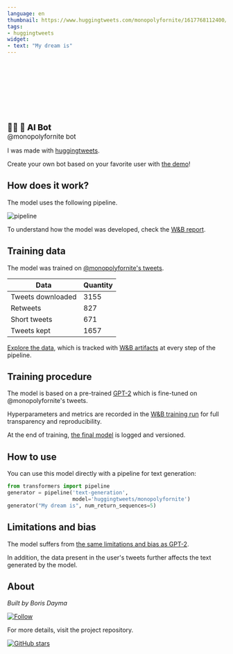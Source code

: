 ```yaml
---
language: en
thumbnail: https://www.huggingtweets.com/monopolyfornite/1617768112400/predictions.png
tags:
- huggingtweets
widget:
- text: "My dream is"
---
```


<div>
<div style="width: 132px; height:132px; border-radius: 50%; background-size: cover; background-image: url('https://pbs.twimg.com/profile_images/1345904136571809793/L7vONi6h_400x400.jpg')">
</div>
<div style="margin-top: 8px; font-size: 19px; font-weight: 800">🍷🍤 🤖 AI Bot </div>
<div style="font-size: 15px">@monopolyfornite bot</div>
</div>

I was made with [huggingtweets](https://github.com/borisdayma/huggingtweets).

Create your own bot based on your favorite user with [the demo](https://colab.research.google.com/github/borisdayma/huggingtweets/blob/master/huggingtweets-demo.ipynb)!

## How does it work?

The model uses the following pipeline.

![pipeline](https://github.com/borisdayma/huggingtweets/blob/master/img/pipeline.png?raw=true)

To understand how the model was developed, check the [W&B report](https://wandb.ai/wandb/huggingtweets/reports/HuggingTweets-Train-a-Model-to-Generate-Tweets--VmlldzoxMTY5MjI).

## Training data

The model was trained on [@monopolyfornite's tweets](https://twitter.com/monopolyfornite).

| Data | Quantity |
| --- | --- |
| Tweets downloaded | 3155 |
| Retweets | 827 |
| Short tweets | 671 |
| Tweets kept | 1657 |

[Explore the data](https://wandb.ai/wandb/huggingtweets/runs/2cy0tmjx/artifacts), which is tracked with [W&B artifacts](https://docs.wandb.com/artifacts) at every step of the pipeline.

## Training procedure

The model is based on a pre-trained [GPT-2](https://huggingface.co/gpt2) which is fine-tuned on @monopolyfornite's tweets.

Hyperparameters and metrics are recorded in the [W&B training run](https://wandb.ai/wandb/huggingtweets/runs/1cndb2sv) for full transparency and reproducibility.

At the end of training, [the final model](https://wandb.ai/wandb/huggingtweets/runs/1cndb2sv/artifacts) is logged and versioned.

## How to use

You can use this model directly with a pipeline for text generation:

```python
from transformers import pipeline
generator = pipeline('text-generation',
                     model='huggingtweets/monopolyfornite')
generator("My dream is", num_return_sequences=5)
```

## Limitations and bias

The model suffers from [the same limitations and bias as GPT-2](https://huggingface.co/gpt2#limitations-and-bias).

In addition, the data present in the user's tweets further affects the text generated by the model.

## About

*Built by Boris Dayma*

[![Follow](https://img.shields.io/twitter/follow/borisdayma?style=social)](https://twitter.com/intent/follow?screen_name=borisdayma)

For more details, visit the project repository.

[![GitHub stars](https://img.shields.io/github/stars/borisdayma/huggingtweets?style=social)](https://github.com/borisdayma/huggingtweets)
